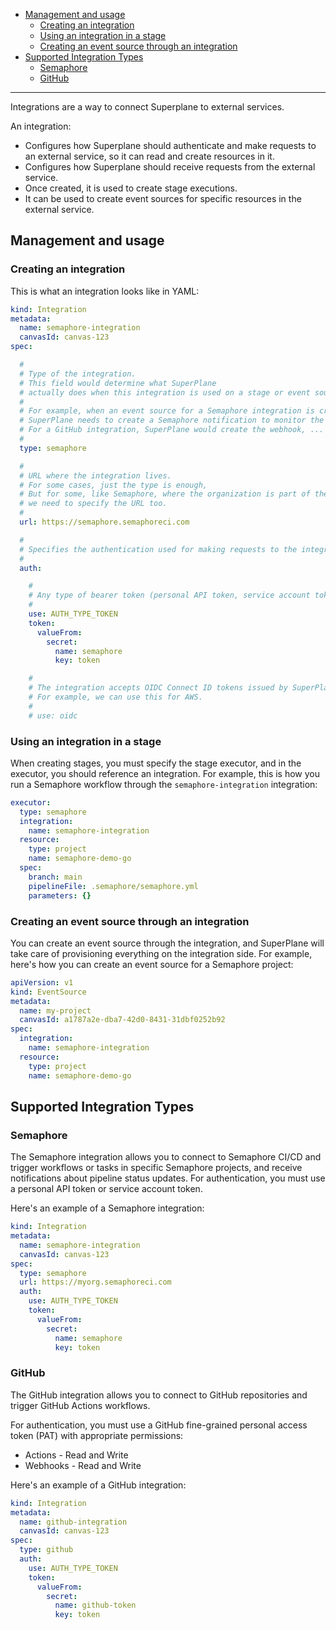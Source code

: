 - [Management and usage](#management-and-usage)
  - [Creating an integration](#creating-an-integration)
  - [Using an integration in a stage](#using-an-integration-in-a-stage)
  - [Creating an event source through an integration](#creating-an-event-source-through-an-integration)
- [Supported Integration Types](#supported-integration-types)
  - [Semaphore](#semaphore)
  - [GitHub](#github)

---

Integrations are a way to connect Superplane to external services.

An integration:
- Configures how Superplane should authenticate and make requests to an external service, so it can read and create resources in it.
- Configures how Superplane should receive requests from the external service.
- Once created, it is used to create stage executions.
- It can be used to create event sources for specific resources in the external service.

## Management and usage

### Creating an integration

This is what an integration looks like in YAML:

```yaml
kind: Integration
metadata:
  name: semaphore-integration
  canvasId: canvas-123
spec:

  #
  # Type of the integration.
  # This field would determine what SuperPlane
  # actually does when this integration is used on a stage or event source.
  #
  # For example, when an event source for a Semaphore integration is created, 
  # SuperPlane needs to create a Semaphore notification to monitor the result of executions.
  # For a GitHub integration, SuperPlane would create the webhook, ...
  #
  type: semaphore

  #
  # URL where the integration lives.
  # For some cases, just the type is enough,
  # But for some, like Semaphore, where the organization is part of the URL,
  # we need to specify the URL too.
  #
  url: https://semaphore.semaphoreci.com

  #
  # Specifies the authentication used for making requests to the integration.
  #
  auth:

    #
    # Any type of bearer token (personal API token, service account token, ...).
    #
    use: AUTH_TYPE_TOKEN
    token:
      valueFrom:
        secret:
          name: semaphore
          key: token

    #
    # The integration accepts OIDC Connect ID tokens issued by SuperPlane.
    # For example, we can use this for AWS.
    #
    # use: oidc
```

### Using an integration in a stage

When creating stages, you must specify the stage executor, and in the executor, you should reference an integration. For example, this is how you run a Semaphore workflow through the `semaphore-integration` integration:

```yaml
executor:
  type: semaphore
  integration:
    name: semaphore-integration
  resource:
    type: project
    name: semaphore-demo-go
  spec:
    branch: main
    pipelineFile: .semaphore/semaphore.yml
    parameters: {}
```

### Creating an event source through an integration

You can create an event source through the integration, and SuperPlane will take care of provisioning everything on the integration side. For example, here's how you can create an event source for a Semaphore project:

```yaml
apiVersion: v1
kind: EventSource
metadata:
  name: my-project
  canvasId: a1787a2e-dba7-42d0-8431-31dbf0252b92
spec:
  integration:
    name: semaphore-integration
  resource:
    type: project
    name: semaphore-demo-go
```

## Supported Integration Types

### Semaphore

The Semaphore integration allows you to connect to Semaphore CI/CD and trigger workflows or tasks in specific Semaphore projects, and receive notifications about pipeline status updates. For authentication, you must use a personal API token or service account token.

Here's an example of a Semaphore integration:

```yaml
kind: Integration
metadata:
  name: semaphore-integration
  canvasId: canvas-123
spec:
  type: semaphore
  url: https://myorg.semaphoreci.com
  auth:
    use: AUTH_TYPE_TOKEN
    token:
      valueFrom:
        secret:
          name: semaphore
          key: token
```

### GitHub

The GitHub integration allows you to connect to GitHub repositories and trigger GitHub Actions workflows.

For authentication, you must use a GitHub fine-grained personal access token (PAT) with appropriate permissions:
- Actions - Read and Write
- Webhooks - Read and Write

Here's an example of a GitHub integration:

```yaml
kind: Integration
metadata:
  name: github-integration
  canvasId: canvas-123
spec:
  type: github
  auth:
    use: AUTH_TYPE_TOKEN
    token:
      valueFrom:
        secret:
          name: github-token
          key: token
```
